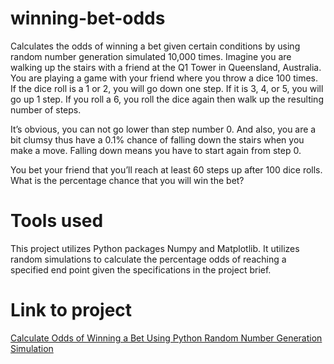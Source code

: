 # winning-bet-odds
Calculates the odds of winning a bet given certain conditions by using random number generation simulated 10,000 times.
Imagine you are walking up the stairs with a friend at the Q1 Tower in Queensland, Australia. You are playing a game with your friend where you throw a dice 100 times. If the dice roll is a 1 or 2, you will go down one step. If it is 3, 4, or 5, you will go up 1 step. If you roll a 6, you roll the dice again then walk up the resulting number of steps.

It’s obvious, you can not go lower than step number 0. And also, you are a bit clumsy thus have a 0.1% chance of falling down the stairs when you make a move. Falling down means you have to start again from step 0.

You bet your friend that you’ll reach at least 60 steps up after 100 dice rolls. What is the percentage chance that you will win the bet?

# Tools used
This project utilizes Python packages Numpy and Matplotlib. It utilizes random simulations to calculate the percentage odds of reaching a specified end point given the specifications in the project brief.

# Link to project
[Calculate Odds of Winning a Bet Using Python Random Number Generation Simulation](https://www.analyticdojo.com/random-number-generation-to-calculate-odds-of-winning-a-bet/)
